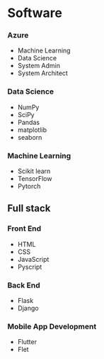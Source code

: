 # Software
### Azure
- Machine Learning
- Data Science
- System Admin
- System Architect

### Data Science
- NumPy
- SciPy
- Pandas
- matplotlib 
- seaborn

### Machine Learning
- Scikit learn
- TensorFlow
- Pytorch

## Full stack
### Front End
 - HTML
 - CSS
 - JavaScript
 - Pyscript

### Back End
- Flask 
- Django

### Mobile App Development
 - Flutter
 - Flet 



